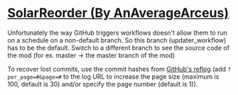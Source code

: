 # [SolarReorder (By AnAverageArceus)](https://github.com/AnAverageArceus/SolarReorder)

Unfortunately the way GitHub triggers workflows doesn't allow them to run on a schedule on a non-default branch. So this branch (updater_workflow) has to be the default. Switch to a different branch to see the source code of the mod (for ex. master -> the master branch of the mod)

To recover lost commits, use the commit hashes from [GitHub's reflog](https://api.github.com/repos/KtaneModules/SolarReorder-AnAverageArceus/events) (add `?per_page=#&page=#` to the log URL to increase the page size (maximum is 100, default is 30) and/or specify the page number (default is 1)).
